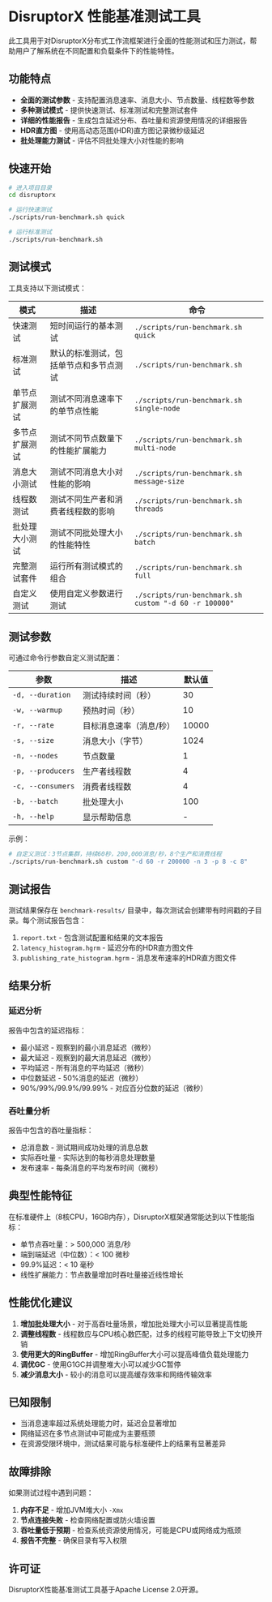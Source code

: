 # DisruptorX 性能基准测试工具

此工具用于对DisruptorX分布式工作流框架进行全面的性能测试和压力测试，帮助用户了解系统在不同配置和负载条件下的性能特性。

## 功能特点

- **全面的测试参数** - 支持配置消息速率、消息大小、节点数量、线程数等参数
- **多种测试模式** - 提供快速测试、标准测试和完整测试套件
- **详细的性能报告** - 生成包含延迟分布、吞吐量和资源使用情况的详细报告
- **HDR直方图** - 使用高动态范围(HDR)直方图记录微秒级延迟
- **批处理能力测试** - 评估不同批处理大小对性能的影响

## 快速开始

```bash
# 进入项目目录
cd disruptorx

# 运行快速测试
./scripts/run-benchmark.sh quick

# 运行标准测试
./scripts/run-benchmark.sh
```

## 测试模式

工具支持以下测试模式：

| 模式 | 描述 | 命令 |
|------|------|------|
| 快速测试 | 短时间运行的基本测试 | `./scripts/run-benchmark.sh quick` |
| 标准测试 | 默认的标准测试，包括单节点和多节点测试 | `./scripts/run-benchmark.sh` |
| 单节点扩展测试 | 测试不同消息速率下的单节点性能 | `./scripts/run-benchmark.sh single-node` |
| 多节点扩展测试 | 测试不同节点数量下的性能扩展能力 | `./scripts/run-benchmark.sh multi-node` |
| 消息大小测试 | 测试不同消息大小对性能的影响 | `./scripts/run-benchmark.sh message-size` |
| 线程数测试 | 测试不同生产者和消费者线程数的影响 | `./scripts/run-benchmark.sh threads` |
| 批处理大小测试 | 测试不同批处理大小的性能特性 | `./scripts/run-benchmark.sh batch` |
| 完整测试套件 | 运行所有测试模式的组合 | `./scripts/run-benchmark.sh full` |
| 自定义测试 | 使用自定义参数进行测试 | `./scripts/run-benchmark.sh custom "-d 60 -r 100000"` |

## 测试参数

可通过命令行参数自定义测试配置：

| 参数 | 描述 | 默认值 |
|------|------|--------|
| `-d, --duration` | 测试持续时间（秒） | 30 |
| `-w, --warmup` | 预热时间（秒） | 10 |
| `-r, --rate` | 目标消息速率（消息/秒） | 10000 |
| `-s, --size` | 消息大小（字节） | 1024 |
| `-n, --nodes` | 节点数量 | 1 |
| `-p, --producers` | 生产者线程数 | 4 |
| `-c, --consumers` | 消费者线程数 | 4 |
| `-b, --batch` | 批处理大小 | 100 |
| `-h, --help` | 显示帮助信息 | - |

示例：
```bash
# 自定义测试：3节点集群，持续60秒，200,000消息/秒，8个生产和消费线程
./scripts/run-benchmark.sh custom "-d 60 -r 200000 -n 3 -p 8 -c 8"
```

## 测试报告

测试结果保存在 `benchmark-results/` 目录中，每次测试会创建带有时间戳的子目录。每个测试报告包含：

1. `report.txt` - 包含测试配置和结果的文本报告
2. `latency_histogram.hgrm` - 延迟分布的HDR直方图文件
3. `publishing_rate_histogram.hgrm` - 消息发布速率的HDR直方图文件

## 结果分析

### 延迟分析
报告中包含的延迟指标：
- 最小延迟 - 观察到的最小消息延迟（微秒）
- 最大延迟 - 观察到的最大消息延迟（微秒）
- 平均延迟 - 所有消息的平均延迟（微秒）
- 中位数延迟 - 50%消息的延迟（微秒）
- 90%/99%/99.9%/99.99% - 对应百分位数的延迟（微秒）

### 吞吐量分析
报告中包含的吞吐量指标：
- 总消息数 - 测试期间成功处理的消息总数
- 实际吞吐量 - 实际达到的每秒消息处理数量
- 发布速率 - 每条消息的平均发布时间（微秒）

## 典型性能特征

在标准硬件上（8核CPU，16GB内存），DisruptorX框架通常能达到以下性能指标：

- 单节点吞吐量：> 500,000 消息/秒
- 端到端延迟（中位数）：< 100 微秒
- 99.9%延迟：< 10 毫秒
- 线性扩展能力：节点数量增加时吞吐量接近线性增长

## 性能优化建议

1. **增加批处理大小** - 对于高吞吐量场景，增加批处理大小可以显著提高性能
2. **调整线程数** - 线程数应与CPU核心数匹配，过多的线程可能导致上下文切换开销
3. **使用更大的RingBuffer** - 增加RingBuffer大小可以提高峰值负载处理能力
4. **调优GC** - 使用G1GC并调整堆大小可以减少GC暂停
5. **减少消息大小** - 较小的消息可以提高缓存效率和网络传输效率

## 已知限制

- 当消息速率超过系统处理能力时，延迟会显著增加
- 网络延迟在多节点测试中可能成为主要瓶颈
- 在资源受限环境中，测试结果可能与标准硬件上的结果有显著差异

## 故障排除

如果测试过程中遇到问题：

1. **内存不足** - 增加JVM堆大小 `-Xmx`
2. **节点连接失败** - 检查网络配置或防火墙设置
3. **吞吐量低于预期** - 检查系统资源使用情况，可能是CPU或网络成为瓶颈
4. **报告不完整** - 确保目录有写入权限

## 许可证

DisruptorX性能基准测试工具基于Apache License 2.0开源。 